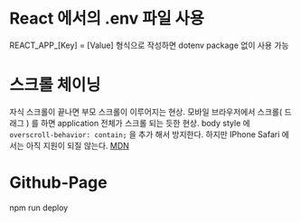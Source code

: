 # React 에서의 .env 파일 사용

REACT_APP\_[Key] = [Value] 형식으로 작성하면 dotenv package 없이 사용 가능

# 스크롤 체이닝

자식 스크롤이 끝나면 부모 스크롤이 이루어지는 현상.
모바일 브라우저에서 스크롤( 드래그 ) 를 하면 application 전체가 스크롤 되는 듯한 현상.
body style 에 `overscroll-behavior: contain;` 을 추가 해서 방지한다.
하지만 IPhone Safari 에서는 아직 지원이 되질 않는다.
[MDN](https://developer.mozilla.org/en-US/docs/Web/CSS/overscroll-behavior#browser_compatibility)

# Github-Page

npm run deploy
